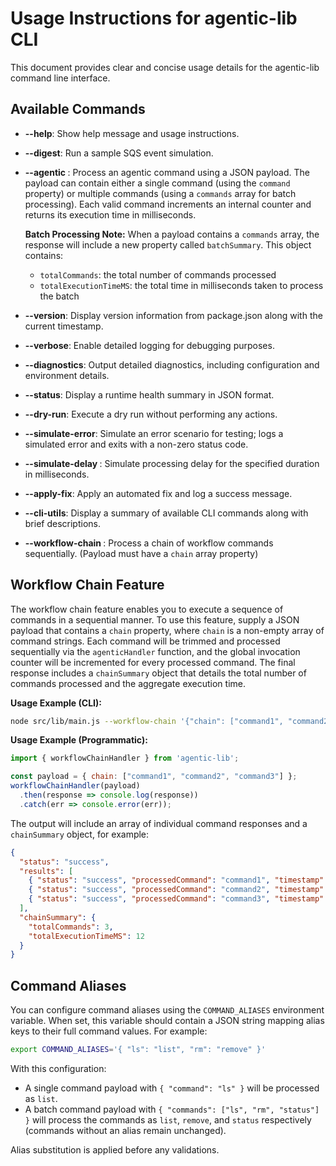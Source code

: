 # Usage Instructions for agentic-lib CLI

This document provides clear and concise usage details for the agentic-lib command line interface.

## Available Commands

- **--help**: Show help message and usage instructions.
- **--digest**: Run a sample SQS event simulation.
- **--agentic <jsonPayload>**: Process an agentic command using a JSON payload. The payload can contain either a single command (using the `command` property) or multiple commands (using a `commands` array for batch processing). Each valid command increments an internal counter and returns its execution time in milliseconds.

  **Batch Processing Note:** When a payload contains a `commands` array, the response will include a new property called `batchSummary`. This object contains:
  - `totalCommands`: the total number of commands processed
  - `totalExecutionTimeMS`: the total time in milliseconds taken to process the batch

- **--version**: Display version information from package.json along with the current timestamp.
- **--verbose**: Enable detailed logging for debugging purposes.
- **--diagnostics**: Output detailed diagnostics, including configuration and environment details.
- **--status**: Display a runtime health summary in JSON format.
- **--dry-run**: Execute a dry run without performing any actions.
- **--simulate-error**: Simulate an error scenario for testing; logs a simulated error and exits with a non-zero status code.
- **--simulate-delay <ms>**: Simulate processing delay for the specified duration in milliseconds.
- **--apply-fix**: Apply an automated fix and log a success message.
- **--cli-utils**: Display a summary of available CLI commands along with brief descriptions.
- **--workflow-chain <jsonPayload>**: Process a chain of workflow commands sequentially. (Payload must have a `chain` array property)

## Workflow Chain Feature

The workflow chain feature enables you to execute a sequence of commands in a sequential manner. To use this feature, supply a JSON payload that contains a `chain` property, where `chain` is a non-empty array of command strings. Each command will be trimmed and processed sequentially via the `agenticHandler` function, and the global invocation counter will be incremented for every processed command. The final response includes a `chainSummary` object that details the total number of commands processed and the aggregate execution time.

**Usage Example (CLI):**

```bash
node src/lib/main.js --workflow-chain '{"chain": ["command1", "command2", "command3"]}'
```

**Usage Example (Programmatic):**

```js
import { workflowChainHandler } from 'agentic-lib';

const payload = { chain: ["command1", "command2", "command3"] };
workflowChainHandler(payload)
  .then(response => console.log(response))
  .catch(err => console.error(err));
```

The output will include an array of individual command responses and a `chainSummary` object, for example:

```json
{
  "status": "success",
  "results": [
    { "status": "success", "processedCommand": "command1", "timestamp": "...", "executionTimeMS": 5 },
    { "status": "success", "processedCommand": "command2", "timestamp": "...", "executionTimeMS": 3 },
    { "status": "success", "processedCommand": "command3", "timestamp": "...", "executionTimeMS": 4 }
  ],
  "chainSummary": {
    "totalCommands": 3,
    "totalExecutionTimeMS": 12
  }
}
```

## Command Aliases

You can configure command aliases using the `COMMAND_ALIASES` environment variable. When set, this variable should contain a JSON string mapping alias keys to their full command values. For example:

```bash
export COMMAND_ALIASES='{ "ls": "list", "rm": "remove" }'
```

With this configuration:
- A single command payload with `{ "command": "ls" }` will be processed as `list`.
- A batch command payload with `{ "commands": ["ls", "rm", "status"] }` will process the commands as `list`, `remove`, and `status` respectively (commands without an alias remain unchanged).

Alias substitution is applied before any validations.

